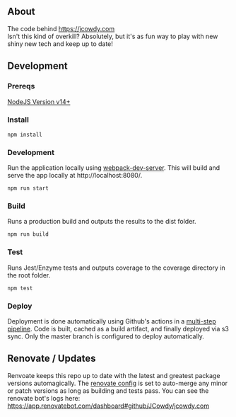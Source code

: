 ## About
The code behind https://jcowdy.com \
Isn't this kind of overkill? Absolutely, but it's as fun way to play with new shiny new tech and keep up to date!

## Development
### Prereqs
[NodeJS Version v14+](https://nodejs.org/en/download/current/)

### Install
```
npm install
```

### Development
Run the application locally using [webpack-dev-server](https://github.com/webpack/webpack-dev-server). This will build and serve the app locally at http://localhost:8080/.
```
npm run start
```

### Build
Runs a production build and outputs the results to the dist folder.
```
npm run build
```

### Test
Runs Jest/Enzyme tests and outputs coverage to the coverage directory in the root folder.
```
npm test
```

### Deploy
Deployment is done automatically using Github's actions in a [multi-step pipeline](.github/workflows/main.yml). Code is built, cached as a build artifact, and finally deployed via s3 sync. Only the master branch is configured to deploy automatically.

## Renovate / Updates
Renvoate keeps this repo up to date with the latest and greatest package versions automagically. The [renovate config](renovate.json) is set to auto-merge any minor or patch versions as long as building and tests pass. You can see the renovate bot's logs here: https://app.renovatebot.com/dashboard#github/JCowdy/jcowdy.com
